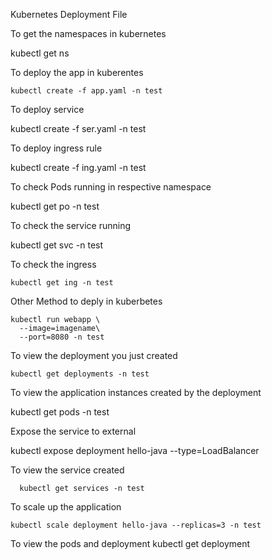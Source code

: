 Kubernetes Deployment File


To get the namespaces in kubernetes

   kubectl get ns

To deploy the app in kuberentes

    kubectl create -f app.yaml -n test

To deploy service
   
   kubectl create -f ser.yaml -n test

To deploy ingress rule

   kubectl create -f ing.yaml -n test

To check Pods running in respective namespace

   kubectl get po -n test

To check the service running

   kubectl get svc -n test

To check the ingress
  
    kubectl get ing -n test

Other Method to deply in kuberbetes

    kubectl run webapp \
      --image=imagename\
      --port=8080 -n test
  
To view the deployment you just created

    kubectl get deployments -n test

To view the application instances created by the deployment

   kubectl get pods -n test
 
Expose the service to external
 
   kubectl expose deployment hello-java --type=LoadBalancer

To view the service created

      kubectl get services -n test
To scale up the application
  
    kubectl scale deployment hello-java --replicas=3 -n test
  
To view the pods and deployment
   kubectl get deployment
